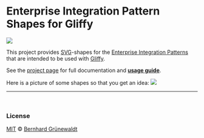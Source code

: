 # Enterprise Integration Pattern Shapes for Gliffy

![](https://codeclou.github.io/enterprise-integration-pattern-shapes-for-gliffy/images/github-product-logo-eip-shapes-gliffy.png)

This project provides [SVG](http://de.wikipedia.org/wiki/Scalable_Vector_Graphics)-shapes for the [Enterprise Integration Patterns](http://www.eaipatterns.com/toc.html) that are intended to be used with [Gliffy](http://www.gliffy.com/).

See the [project page](https://codeclou.github.io/enterprise-integration-pattern-shapes-for-gliffy/) for full documentation and **[usage guide](https://codeclou.github.io/enterprise-integration-pattern-shapes-for-gliffy/#usage-guide)**.

Here is a picture of some shapes so that you get an idea:
![](https://codeclou.github.io/enterprise-integration-pattern-shapes-for-gliffy/docimg/demo.png)



-----

&nbsp;

### License

[MIT](./LICENSE) © [Bernhard Grünewaldt](https://github.com/clouless)
